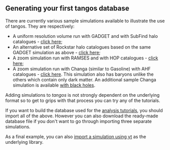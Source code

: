 Generating your first tangos database
-------------------------------------

There are currently various sample simulations available to illustrate the use of tangos. They are respectively:

* A uniform resolution volume run with GADGET and with SubFind halo catalogues - [click here](first_steps_gadget+subfind.md);
* An alternative set of Rockstar halo catalogues based on the same GADGET simulation as above - [click here](first_steps_gadget+rockstar.md);
* A zoom simulation run with RAMSES and with HOP catalogues - [click here](first_steps_ramses+hop.md);
* A zoom simulation run with Changa (similar to Gasoline) with AHF catalogues - [click here](first_steps_changa+ahf.md). This simulation also has baryons
  unlike the others which contain only dark matter. An additional sample Changa simulation is available 
  [with black holes](black_holes_and_crossmatching.md).
  
Adding simulations to _tangos_ is not strongly dependent on the underlying format so to get to grips with
that process you can try any of the tutorials.

If you want to build the database used for the [analysis tutorials](data_exploration.md), you should import
all of the above. However you can also download the ready-made database file if you don't want to
go through importing three separate simulations.

As a final example, you can also [import a simulation using yt](using_with_yt.md) as the underlying library.
